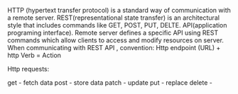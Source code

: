 HTTP (hypertext transfer protocol) is a standard way of communication with a remote server. REST(representational state transfer) is an architectural style that includes commands like GET, POST, PUT, DELTE. API(application programing interface). Remote server defines a specific API using REST commands which allow clients to access and modify resources on server.
When communicating with REST API , convention:
Http endpoint (URL) + http Verb = Action

Http requests:

get - fetch data
post - store data
patch - update
put - replace
delete - 
